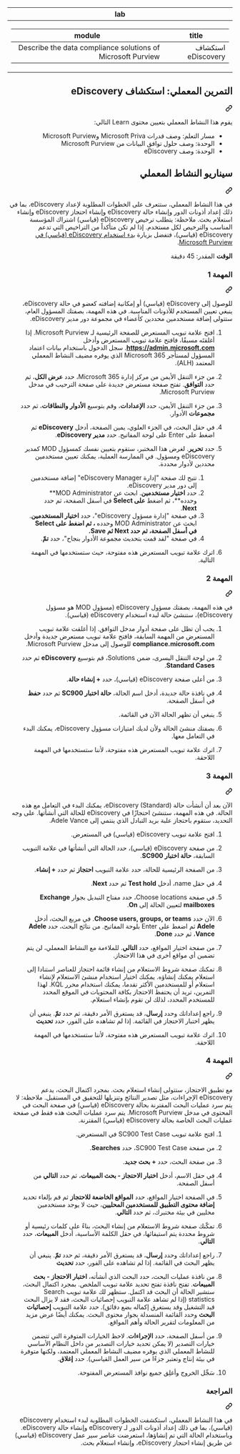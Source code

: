 <div class="Box-sc-g0xbh4-0 eoaCFS js-snippet-clipboard-copy-unpositioned undefined" data-hpc="true"><div dir="rtl"><article class="markdown-body entry-content container-lg" itemprop="text"><markdown-accessiblity-table data-catalyst=""><table>
  <thead>
  <tr>
  <th>lab</th>
  </tr>
  </thead>
  <tbody>
  <tr>
  <td><div dir="rtl"><table>
  <thead>
  <tr>
  <th>title</th>
  <th>module</th>
  </tr>
  </thead>
  <tbody>
  <tr>
  <td><div dir="rtl">استكشاف eDiscovery</div></td>
  <td><div dir="rtl">Describe the data compliance solutions of Microsoft Purview</div></td>
  </tr>
  </tbody>
</table>
</div></td>
  </tr>
  </tbody>
</table></markdown-accessiblity-table>

<div class="markdown-heading" dir="rtl"><h1 tabindex="-1" class="heading-element" dir="rtl">التمرين المعملي: استكشاف eDiscovery</h1><a id="user-content-التمرين-المعملي-استكشاف-ediscovery" class="anchor" aria-label="Permalink: التمرين المعملي: استكشاف eDiscovery" href="#التمرين-المعملي-استكشاف-ediscovery"><svg class="octicon octicon-link" viewBox="0 0 16 16" version="1.1" width="16" height="16" aria-hidden="true"><path d="m7.775 3.275 1.25-1.25a3.5 3.5 0 1 1 4.95 4.95l-2.5 2.5a3.5 3.5 0 0 1-4.95 0 .751.751 0 0 1 .018-1.042.751.751 0 0 1 1.042-.018 1.998 1.998 0 0 0 2.83 0l2.5-2.5a2.002 2.002 0 0 0-2.83-2.83l-1.25 1.25a.751.751 0 0 1-1.042-.018.751.751 0 0 1-.018-1.042Zm-4.69 9.64a1.998 1.998 0 0 0 2.83 0l1.25-1.25a.751.751 0 0 1 1.042.018.751.751 0 0 1 .018 1.042l-1.25 1.25a3.5 3.5 0 1 1-4.95-4.95l2.5-2.5a3.5 3.5 0 0 1 4.95 0 .751.751 0 0 1-.018 1.042.751.751 0 0 1-1.042.018 1.998 1.998 0 0 0-2.83 0l-2.5 2.5a1.998 1.998 0 0 0 0 2.83Z"></path></svg></a></div>
<p dir="rtl">يقوم هذا النشاط المعملي بتعيين محتوى Learn التالي:</p>
<ul dir="rtl">
<li>مسار التعلم: وصف قدرات Microsoft Priva وMicrosoft Purview</li>
<li>الوحدة: وصف حلول توافق البيانات من Microsoft Purview</li>
<li>الوحدة: وصف eDiscovery</li>
</ul>
<div class="markdown-heading" dir="rtl"><h2 tabindex="-1" class="heading-element" dir="rtl">سيناريو النشاط المعملي</h2><a id="user-content-سيناريو-النشاط-المعملي" class="anchor" aria-label="Permalink: سيناريو النشاط المعملي" href="#سيناريو-النشاط-المعملي"><svg class="octicon octicon-link" viewBox="0 0 16 16" version="1.1" width="16" height="16" aria-hidden="true"><path d="m7.775 3.275 1.25-1.25a3.5 3.5 0 1 1 4.95 4.95l-2.5 2.5a3.5 3.5 0 0 1-4.95 0 .751.751 0 0 1 .018-1.042.751.751 0 0 1 1.042-.018 1.998 1.998 0 0 0 2.83 0l2.5-2.5a2.002 2.002 0 0 0-2.83-2.83l-1.25 1.25a.751.751 0 0 1-1.042-.018.751.751 0 0 1-.018-1.042Zm-4.69 9.64a1.998 1.998 0 0 0 2.83 0l1.25-1.25a.751.751 0 0 1 1.042.018.751.751 0 0 1 .018 1.042l-1.25 1.25a3.5 3.5 0 1 1-4.95-4.95l2.5-2.5a3.5 3.5 0 0 1 4.95 0 .751.751 0 0 1-.018 1.042.751.751 0 0 1-1.042.018 1.998 1.998 0 0 0-2.83 0l-2.5 2.5a1.998 1.998 0 0 0 0 2.83Z"></path></svg></a></div>
<p dir="rtl">في هذا النشاط المعملي، ستتعرف على الخطوات المطلوبة لإعداد eDiscovery، بما في ذلك إعداد أذونات الدور وإنشاء حالة eDiscovery وإنشاء احتجاز eDiscovery وإنشاء استعلام بحث.  ملاحظة: يتطلب ترخيص eDiscovery (قياسي) اشتراك المؤسسة المناسب والترخيص لكل مستخدم. إذا لم تكن متأكداً من التراخيص التي تدعم eDiscovery (قياسي)، فتفضل بزيارة <a href="https://docs.microsoft.com/microsoft-365/compliance/get-started-core-ediscovery?view=o365-worldwide" rel="nofollow">بدء استخدام eDiscovery (قياسي) في Microsoft Purview</a>.</p>
<p dir="rtl"><strong>الوقت</strong> المقدر: 45 دقيقة</p>
<div class="markdown-heading" dir="rtl"><h3 tabindex="-1" class="heading-element" dir="rtl">المهمة 1</h3><a id="user-content-المهمة-1" class="anchor" aria-label="Permalink: المهمة 1" href="#المهمة-1"><svg class="octicon octicon-link" viewBox="0 0 16 16" version="1.1" width="16" height="16" aria-hidden="true"><path d="m7.775 3.275 1.25-1.25a3.5 3.5 0 1 1 4.95 4.95l-2.5 2.5a3.5 3.5 0 0 1-4.95 0 .751.751 0 0 1 .018-1.042.751.751 0 0 1 1.042-.018 1.998 1.998 0 0 0 2.83 0l2.5-2.5a2.002 2.002 0 0 0-2.83-2.83l-1.25 1.25a.751.751 0 0 1-1.042-.018.751.751 0 0 1-.018-1.042Zm-4.69 9.64a1.998 1.998 0 0 0 2.83 0l1.25-1.25a.751.751 0 0 1 1.042.018.751.751 0 0 1 .018 1.042l-1.25 1.25a3.5 3.5 0 1 1-4.95-4.95l2.5-2.5a3.5 3.5 0 0 1 4.95 0 .751.751 0 0 1-.018 1.042.751.751 0 0 1-1.042.018 1.998 1.998 0 0 0-2.83 0l-2.5 2.5a1.998 1.998 0 0 0 0 2.83Z"></path></svg></a></div>
<p dir="rtl">للوصول إلى eDiscovery (قياسي) أو إمكانية إضافته كعضو في حالة eDiscovery، ينبغي تعيين المستخدم للأذونات المناسبة. في هذه المهمة، بصفتك المسؤول العام، ستتولى إضافة مستخدمين محددين كأعضاء في مجموعة دور مدير eDiscovery.</p>
<ol dir="rtl">
<li>
<p dir="rtl">افتح علامة تبويب المستعرض للصفحة الرئيسية لـ Microsoft Purview.  إذا أغلقتَه مسبقًا، فافتح علامة تبويب المستعرض وأدخل <strong><a href="https://admin.microsoft.com" rel="nofollow">https://admin.microsoft.com</a></strong>. سجل الدخول باستخدام بيانات اعتماد المسؤول لمستأجر Microsoft 365 الذي يوفره مضيف النشاط المعملي المعتمد (ALH).</p>
</li>
<li>
<p dir="rtl">من جزء التنقل الأيمن من مركز إدارة Microsoft 365، حدد <strong>عرض الكل</strong>، ثم حدد <strong>التوافق</strong>.  تفتح صفحة مستعرض جديدة على صفحة الترحيب في مدخل Microsoft Purview.</p>
</li>
<li>
<p dir="rtl">من جزء التنقل الأيمن، حدد <strong>الإعدادات</strong>، وقم بتوسيع <strong>الأدوار والنطاقات</strong>، ثم حدد <strong>مجموعات</strong> الأدوار.</p>
</li>
<li>
<p dir="rtl">في حقل البحث، في الجزء العلوي، يمين الصفحة، أدخل <strong>eDiscovery</strong> ثم اضغط على Enter على لوحة المفاتيح.  حدد <strong>مدير eDiscovery</strong>.</p>
</li>
<li>
<p dir="rtl">حدد <strong>تحرير</strong>. لغرض هذا المختبر، ستقوم بتعيين نفسك كمسؤول MOD كمدير eDiscovery ومسؤول.  في الممارسة العملية، يمكنك تعيين مستخدمين محددين لأدوار محددة.</p>
<ol dir="rtl">
<li>تتيح لك صفحة "إدارة eDiscovery Manager" إضافة مستخدمين إلى دور مدير eDiscovery.</li>
<li>حدد <strong>اختيار مستخدمين</strong>. ابحث عن MOD Administrator** وحدده**، ثم اضغط <strong>على Select</strong> في أسفل الصفحة، ثم حدد <strong>Next</strong>.</li>
<li>في صفحة "إدارة مسؤول eDiscovery"، حدد <strong>اختيار المستخدمين</strong>. ابحث عن MOD Administrator وحدده <strong>، ثم اضغط على Select في أسفل الصفحة، ثم حدد Next ثم Save.</strong></li>
<li>في صفحة "لقد قمت بتحديث مجموعة الأدوار بنجاح"، حدد <strong>تمّ</strong>.</li>
</ol>
</li>
<li>
<p dir="rtl">اترك علامة تبويب المستعرض هذه مفتوحة، حيث ستستخدمها في المهمة التالية.</p>
</li>
</ol>
<div class="markdown-heading" dir="rtl"><h3 tabindex="-1" class="heading-element" dir="rtl">المهمة 2</h3><a id="user-content-المهمة-2" class="anchor" aria-label="Permalink: المهمة 2" href="#المهمة-2"><svg class="octicon octicon-link" viewBox="0 0 16 16" version="1.1" width="16" height="16" aria-hidden="true"><path d="m7.775 3.275 1.25-1.25a3.5 3.5 0 1 1 4.95 4.95l-2.5 2.5a3.5 3.5 0 0 1-4.95 0 .751.751 0 0 1 .018-1.042.751.751 0 0 1 1.042-.018 1.998 1.998 0 0 0 2.83 0l2.5-2.5a2.002 2.002 0 0 0-2.83-2.83l-1.25 1.25a.751.751 0 0 1-1.042-.018.751.751 0 0 1-.018-1.042Zm-4.69 9.64a1.998 1.998 0 0 0 2.83 0l1.25-1.25a.751.751 0 0 1 1.042.018.751.751 0 0 1 .018 1.042l-1.25 1.25a3.5 3.5 0 1 1-4.95-4.95l2.5-2.5a3.5 3.5 0 0 1 4.95 0 .751.751 0 0 1-.018 1.042.751.751 0 0 1-1.042.018 1.998 1.998 0 0 0-2.83 0l-2.5 2.5a1.998 1.998 0 0 0 0 2.83Z"></path></svg></a></div>
<p dir="rtl">في هذه المهمة، بصفتك مسؤول eDiscovery (مسؤول MOD هو مسؤول eDiscovery)، ستنشئ حالة لبدء استخدام eDiscovery (قياسي).</p>
<ol dir="rtl">
<li>
<p dir="rtl">يجب أن تظل على صفحة أدوار مدخل التوافق. إذا أغلقت علامة تبويب المستعرض من المهمة السابقة، فافتح علامة تبويب مستعرض جديدة وأدخل <strong>compliance.microsoft.com</strong> للوصول إلى مدخل Microsoft Purview.</p>
</li>
<li>
<p dir="rtl">من لوحة التنقل اليسرى، ضمن Solutions، قم بتوسيع <strong>eDiscovery</strong> ثم حدد <strong>Standard Cases</strong>.</p>
</li>
<li>
<p dir="rtl">من أعلى صفحة eDiscovery (قياسي)، حدد <strong>+ إنشاء حالة</strong>.</p>
</li>
<li>
<p dir="rtl">في نافذة حالة جديدة، أدخل اسم الحالة، <strong>حالة اختبار SC900</strong> ثم حدد <strong>حفظ</strong> في أسفل الصفحة.</p>
</li>
<li>
<p dir="rtl">ينبغي أن تظهر الحالة الآن في القائمة.</p>
</li>
<li>
<p dir="rtl">بصفتك منشئ الحالة ولأن لديك امتيازات مسؤول eDiscovery، يمكنك البدء في التعامل معها.</p>
</li>
<li>
<p dir="rtl">اترك علامة تبويب المستعرض هذه مفتوحة، لأننا ستستخدمها في المهمة اللاحقة.</p>
</li>
</ol>
<div class="markdown-heading" dir="rtl"><h3 tabindex="-1" class="heading-element" dir="rtl">المهمة 3</h3><a id="user-content-المهمة-3" class="anchor" aria-label="Permalink: المهمة 3" href="#المهمة-3"><svg class="octicon octicon-link" viewBox="0 0 16 16" version="1.1" width="16" height="16" aria-hidden="true"><path d="m7.775 3.275 1.25-1.25a3.5 3.5 0 1 1 4.95 4.95l-2.5 2.5a3.5 3.5 0 0 1-4.95 0 .751.751 0 0 1 .018-1.042.751.751 0 0 1 1.042-.018 1.998 1.998 0 0 0 2.83 0l2.5-2.5a2.002 2.002 0 0 0-2.83-2.83l-1.25 1.25a.751.751 0 0 1-1.042-.018.751.751 0 0 1-.018-1.042Zm-4.69 9.64a1.998 1.998 0 0 0 2.83 0l1.25-1.25a.751.751 0 0 1 1.042.018.751.751 0 0 1 .018 1.042l-1.25 1.25a3.5 3.5 0 1 1-4.95-4.95l2.5-2.5a3.5 3.5 0 0 1 4.95 0 .751.751 0 0 1-.018 1.042.751.751 0 0 1-1.042.018 1.998 1.998 0 0 0-2.83 0l-2.5 2.5a1.998 1.998 0 0 0 0 2.83Z"></path></svg></a></div>
<p dir="rtl">الآن بعد أن أنشأت حالة eDiscovery (Standard)، يمكنك البدء في التعامل مع هذه الحالة.  في هذه المهمة، ستنشئ احتجازًا في eDiscovery للحالة التي أنشأتها.  على وجه التحديد، ستقوم باحتجاز علبة بريد التبادل الذي ينتمي إلى Adele Vance.</p>
<ol dir="rtl">
<li>
<p dir="rtl">افتح علامة تبويب eDiscovery (قياسي) في المستعرض.</p>
</li>
<li>
<p dir="rtl">من صفحة eDiscovery (قياسي)، حدد الحالة التي أنشأتها في علامة التبويب السابقة، <strong>حالة اختبار SC900</strong>.</p>
</li>
<li>
<p dir="rtl">من الصفحة الرئيسية للحالة، حدد علامة التبويب <strong>احتجاز</strong> ثم حدد <strong>+ إنشاء</strong>.</p>
</li>
<li>
<p dir="rtl">في حقل name، أدخل <strong>Test hold</strong> ثم حدد <strong>Next</strong>.</p>
</li>
<li>
<p dir="rtl">في صفحة Choose locations، حدد مفتاح التبديل بجوار <strong>Exchange mailboxes</strong> لتعيين الحالة إلى <strong>On</strong>.</p>
</li>
<li>
<p dir="rtl">الآن حدد <strong>Choose users, groups, or teams</strong>.  في مربع البحث، أدخل <strong>Adele</strong> ثم اضغط على Enter بلوحة المفاتيح. من نتائج البحث، حدد <strong>Adele Vance</strong>، ثم حدد <strong>Done</strong>.</p>
</li>
<li>
<p dir="rtl">من صفحة اختيار المواقع، حدد <strong>التالي</strong>.  للملاءمة مع النشاط المعملي، لن يتم تضمين أي مواقع أخرى في هذا الاحتجاز.</p>
</li>
<li>
<p dir="rtl">تمكنك صفحة شروط الاستعلام من إنشاء قائمة احتجاز للعناصر استنادا إلى استعلام يمكنك إنشاؤه.  يمكنك اختيار استخدام منشئ الاستعلام لإنشاء استعلام أو للمستخدمين الأكثر تقدما، يمكنك استخدام محرر KQL. لهذا التمرين، تريد أن يحتفظ الاحتجاز بكافة المحتويات في الموقع المحدد للمستخدم المحدد، لذلك لن تقوم بإنشاء استعلام.</p>
</li>
<li>
<p dir="rtl">راجع إعداداتك وحدد <strong>إرسال</strong>، قد يستغرق الأمر دقيقة، ثم حدد <strong>تمّ</strong>.  ينبغي أن يظهر اختبار الاحتجاز في القائمة.  إذا لم تشاهده على الفور، حدد <strong>تحديث</strong></p>
</li>
<li>
<p dir="rtl">اترك علامة تبويب المستعرض هذه مفتوحة، لأننا ستستخدمها في المهمة اللاحقة.</p>
</li>
</ol>
<div class="markdown-heading" dir="rtl"><h3 tabindex="-1" class="heading-element" dir="rtl">المهمة 4</h3><a id="user-content-المهمة-4" class="anchor" aria-label="Permalink: المهمة 4" href="#المهمة-4"><svg class="octicon octicon-link" viewBox="0 0 16 16" version="1.1" width="16" height="16" aria-hidden="true"><path d="m7.775 3.275 1.25-1.25a3.5 3.5 0 1 1 4.95 4.95l-2.5 2.5a3.5 3.5 0 0 1-4.95 0 .751.751 0 0 1 .018-1.042.751.751 0 0 1 1.042-.018 1.998 1.998 0 0 0 2.83 0l2.5-2.5a2.002 2.002 0 0 0-2.83-2.83l-1.25 1.25a.751.751 0 0 1-1.042-.018.751.751 0 0 1-.018-1.042Zm-4.69 9.64a1.998 1.998 0 0 0 2.83 0l1.25-1.25a.751.751 0 0 1 1.042.018.751.751 0 0 1 .018 1.042l-1.25 1.25a3.5 3.5 0 1 1-4.95-4.95l2.5-2.5a3.5 3.5 0 0 1 4.95 0 .751.751 0 0 1-.018 1.042.751.751 0 0 1-1.042.018 1.998 1.998 0 0 0-2.83 0l-2.5 2.5a1.998 1.998 0 0 0 0 2.83Z"></path></svg></a></div>
<p dir="rtl">مع تطبيق الاحتجاز، ستتولى إنشاء استعلام بحث.  بمجرد اكتمال البحث، يدعم eDiscovery الإجراءات، مثل تصدير النتائج وتنزيلها للتحقيق في المستقبل.   ملاحظة: لا يتم سرد عمليات البحث المقترنة بحالة eDiscovery (قياسي) في صفحة البحث في المحتوى في مدخل Microsoft Purview. يتم سرد عمليات البحث هذه فقط في صفحة عمليات البحث الخاصة بحالة eDiscovery (قياسي) المقترنة.</p>
<ol dir="rtl">
<li>
<p dir="rtl">افتح علامة تبويب SC900 Test Case في المستعرض.</p>
</li>
<li>
<p dir="rtl">من صفحة SC900 Test Case، حدد <strong>Searches</strong>.</p>
</li>
<li>
<p dir="rtl">من صفحة البحث، حدد <strong>+ بحث جديد</strong>.</p>
</li>
<li>
<p dir="rtl">في حقل الاسم، أدخل <strong>اختبار الاحتجاز - بحث المبيعات</strong>، ثم حدد <strong>التالي</strong> من أسفل الصفحة.</p>
</li>
<li>
<p dir="rtl">في الصفحة اختيار المواقع، حدد <strong>المواقع الخاضعة للاحتجاز</strong> ثم قم بإلغاء تحديد <strong>إضافة محتوى التطبيق للمستخدمين المحليين</strong>، حيث لا يوجد مستخدمين محليين في بيئة مختبرك، ثم حدد <strong>التالي</strong>.</p>
</li>
<li>
<p dir="rtl">تمكّنك صفحة شروط الاستعلام من إنشاء البحث، بناءً على كلمات رئيسية أو شروط محددة يتم استيفائها، في حقل الكلمة الأساسية، أدخل <strong>المبيعات</strong>، حدد <strong>التالي</strong>.</p>
</li>
<li>
<p dir="rtl">راجع إعداداتك وحدد <strong>إرسال</strong>، قد يستغرق الأمر دقيقة، ثم حدد <strong>تمّ</strong>.  ينبغي أن يظهر البحث في القائمة.  إذا لم تشاهده على الفور، حدد <strong>تحديث</strong></p>
</li>
<li>
<p dir="rtl">من نافذة عمليات البحث، حدد البحث الذي أنشأته، <strong>اختبار الاحتجاز - بحث المبيعات</strong>.  تفتح نافذة تفتح تحديد علامة تبويب الملخص.  بمجرد اكتمال البحث، ستشير الحالة أن البحث قد اكتمل.  ستظهر لك علامة تبويب Search statistics (إذا لم تشاهد علامة التبويب إحصائيات البحث، فقد لا يزال البحث قيد التشغيل وقد يستغرق إكماله بضع دقائق).  حدد علامة التبويب <strong>إحصائيات البحث</strong> وحدد القائمة المنسدلة بجوار محتوى البحث.  يمكنك أيضًا عرض مزيد من المعلومات لتقرير الحالة وأهم المواقع.</p>
</li>
<li>
<p dir="rtl">من أسفل الصفحة، حدد <strong>الإجراءات</strong>.  لاحظ الخيارات المتوفرة التي تتضمن خيارات التصدير (لا يمكن تحديد خيارات التصدير من داخل النظام الأساسي للنشاط المعملي الذي يوفره مضيف النشاط المعملي المعتمد، ولكنها متوفرة في بيئة إنتاج وتعتبر جزءًا من سير العمل القياسي). حدد <strong>إغلاق</strong>.</p>
</li>
<li>
<p dir="rtl">سَجِّل الخروج وأغلِق جميع نوافذ المستعرض المفتوحة.</p>
</li>
</ol>
<div class="markdown-heading" dir="rtl"><h3 tabindex="-1" class="heading-element" dir="rtl">المراجعة</h3><a id="user-content-المراجعة" class="anchor" aria-label="Permalink: المراجعة" href="#المراجعة"><svg class="octicon octicon-link" viewBox="0 0 16 16" version="1.1" width="16" height="16" aria-hidden="true"><path d="m7.775 3.275 1.25-1.25a3.5 3.5 0 1 1 4.95 4.95l-2.5 2.5a3.5 3.5 0 0 1-4.95 0 .751.751 0 0 1 .018-1.042.751.751 0 0 1 1.042-.018 1.998 1.998 0 0 0 2.83 0l2.5-2.5a2.002 2.002 0 0 0-2.83-2.83l-1.25 1.25a.751.751 0 0 1-1.042-.018.751.751 0 0 1-.018-1.042Zm-4.69 9.64a1.998 1.998 0 0 0 2.83 0l1.25-1.25a.751.751 0 0 1 1.042.018.751.751 0 0 1 .018 1.042l-1.25 1.25a3.5 3.5 0 1 1-4.95-4.95l2.5-2.5a3.5 3.5 0 0 1 4.95 0 .751.751 0 0 1-.018 1.042.751.751 0 0 1-1.042.018 1.998 1.998 0 0 0-2.83 0l-2.5 2.5a1.998 1.998 0 0 0 0 2.83Z"></path></svg></a></div>
<p dir="rtl">في هذا النشاط المعملي، استكشفت الخطوات المطلوبة لبدء استخدام eDiscovery (قياسي)، بما في ذلك إعداد أذونات الدور لـ eDiscovery وإنشاء حالة eDiscovery.  وباستخدام الحالة التي تم إنشاؤها، استعرضت عناصر سير عمل eDiscovery (قياسي) عن طريق إنشاء احتجاز eDiscovery، وإنشاء استعلام بحث.</p>
</article></div>
